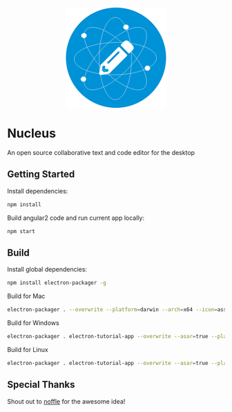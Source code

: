 <p align="center">
<img src='src/assets/pngs/icon.png'>
</p>

# Nucleus

An open source collaborative text and code editor for the desktop

## Getting Started

Install dependencies:

``` bash
npm install
```

Build angular2 code and run current app locally:

``` bash
npm start
```

## Build

Install global dependencies:

``` bash
npm install electron-packager -g
```

Build for Mac

``` bash
electron-packager . --overwrite --platform=darwin --arch=x64 --icon=assets/icons/mac/icon.icns --prune=true --out=release-builds
```

Build for Windows

``` bash
electron-packager . electron-tutorial-app --overwrite --asar=true --platform=win32 --arch=ia32 --icon=assets/icons/win/icon.ico --prune=true --out=release-builds --version-string.CompanyName=CE --version-string.FileDescription=CE --version-string.ProductName="Nucleus"
```

Build for Linux

``` bash
electron-packager . electron-tutorial-app --overwrite --asar=true --platform=linux --arch=x64 --icon=assets/icons/linux/icon.png --prune=true --out=release-builds
```

## Special Thanks
Shout out to [noffle](https://github.com/noffle/hyperpad-desktop) for the awesome idea!
